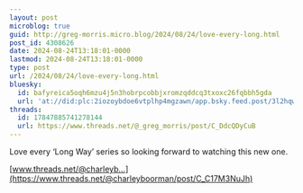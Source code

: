 ```yaml
---
layout: post
microblog: true
guid: http://greg-morris.micro.blog/2024/08/24/love-every-long.html
post_id: 4308626
date: 2024-08-24T13:18:01-0000
lastmod: 2024-08-24T13:18:01-0000
type: post
url: /2024/08/24/love-every-long.html
bluesky:
  id: bafyreica5oqh6mzu4j5n3hobrpcobbjxromzqddcq3txoxc26fqbbh5gda
  url: 'at://did:plc:2iozoybdoe6vtplhp4mgzawn/app.bsky.feed.post/3l2hqwqkygq22'
threads:
  id: 17847885741278144
  url: https://www.threads.net/@_greg_morris/post/C_DdcQDyCuB
---
```

Love every ‘Long Way’ series so looking forward to watching this new one. 

[www.threads.net/@charleyb...](https://www.threads.net/@charleyboorman/post/C_C17M3NuJh)
